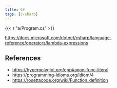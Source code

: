 ```yaml
---
title: C#
tags: [c-sharp]
---
```


{{< r "a/Program.cs" >}}

<https://docs.microsoft.com/dotnet/csharp/language-reference/operators/lambda-expressions>

## References

- <https://hyperpolyglot.org/cpp#anon-func-literal>
- <https://programming-idioms.org/idiom/4>
- <https://rosettacode.org/wiki/Function_definition>
